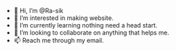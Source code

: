 - 👋 Hi, I’m @Ra-sik
- 👀 I’m interested in making website.
- 🌱 I’m currently learning nothing need a head start.
- 💞️ I’m looking to collaborate on anything that helps me.
- 📫 Reach me through my email.

<!---
Ra-sik/Ra-sik is a ✨ special ✨ repository because its `README.md` (this file) appears on your GitHub profile.
You can click the Preview link to take a look at your changes.
--->
